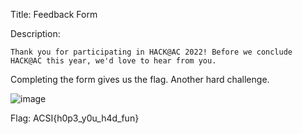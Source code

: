 Title: Feedback Form

Description:

```
Thank you for participating in HACK@AC 2022! Before we conclude HACK@AC this year, we'd love to hear from you.
```

Completing the form gives us the flag. Another hard challenge.

![image](https://user-images.githubusercontent.com/63996033/197681883-31965cff-27f4-44a1-92eb-ed1e59cebd07.png)


Flag: ACSI{h0p3_y0u_h4d_fun}
